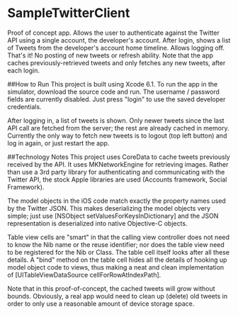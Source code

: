# SampleTwitterClient
Proof of concept app.
Allows the user to authenticate against the Twitter API using a single account, the developer's account.
After login, shows a list of Tweets from the developer's account home timeline.
Allows logging off.
That's it! No posting of new tweets or refresh ability.
Note that the app caches previously-retrieved tweets and only fetches any new tweets, after each login.

##How to Run
This project is built using Xcode 6.1. To run the app in the simulator, download the source code and run. The username / password fields are currently disabled. Just press "login" to use the saved developer credentials.

After logging in, a list of tweets is shown. Only newer tweets since the last API call are fetched from the server; the rest are already cached in memory. Currently the only way to fetch new tweets is to logout (top left button) and log in again, or just restart the app.

##Technology Notes
This project uses CoreData to cache tweets previously received by the API. It uses MKNetworkEngine for retrieving images. Rather than use a 3rd party library for authenticating and communicating with the Twitter API, the stock Apple libraries are used (Accounts framework, Social Framework).

The model objects in the iOS code match exactly the property names used by the Twitter JSON. This makes deserializing the model objects very simple; just use [NSObject setValuesForKeysInDictionary] and the JSON representation is deserialized into native Objective-C objects.

Table view cells are "smart" in that the calling view controller does not need to know the Nib name or the reuse identifier; nor does the table view need to be registered for the Nib or Class. The table cell itself looks after all these details. A "bind" method on the table cell hides all the details of hooking up model object code to views, thus making a neat and clean implementation of [UITableViewDataSource cellForRowAtIndexPath].

Note that in this proof-of-concept, the cached tweets will grow without bounds. Obviously, a real app would need to clean up (delete) old tweets in order to only use a reasonable amount of device storage space.

